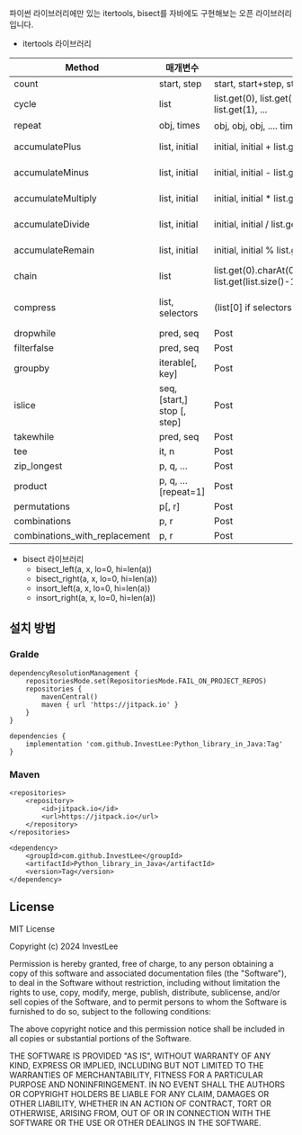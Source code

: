 파이썬 라이브러리에만 있는 itertools, bisect를 자바에도 구현해보는 오픈 라이브러리입니다.

- itertools 라이브러리

|Method|매개변수|반환값|예시|
|------|---|---|---|
|count|start, step|start, start+step, start+2*step, …|count(10,1) --> 10 11 12 13 14 ...|
|cycle|list|list.get(0), list.get(1), ... list.get(list.size()-1),list.get(0), list.get(1), ...|cycle(["A","B","C","D"]) --> A B C D A B C D ...|
|repeat|obj, times|obj, obj, obj, .... times만큼 반복|repeat(10, 3) --> 10 10 10|
|accumulatePlus|list, initial|initial, initial + list.get(0), initial + list.get(0) + list.get(1)...|accumulatePlus([1,2,3,4,5], 0) --> 0 1 3 6 10 15|
|accumulateMinus|list, initial|initial, initial - list.get(0), initial - list.get(0) - list.get(1)...|accumulateMinus([1,2,3,4,5], 0) --> 0 -1 -3 -6 -10 -15|
|accumulateMultiply|list, initial|initial, initial * list.get(0), initial * list.get(0) * list.get(1)...|accumulateMultiply([1,2,3,4,5], 1) --> 1 1 2 6 24 120|
|accumulateDivide|list, initial|initial, initial / list.get(0), initial / list.get(0) / list.get(1)...|accumulateDivide([5,4,3,2,1], 120) --> 120 24 6 2 1 1|
|accumulateRemain|list, initial|initial, initial % list.get(0), initial % list.get(0) % list.get(1)...|accumulateRemain([100,10,1], 123) --> 123 23 3 0|
|chain|list|list.get(0).charAt(0), list.get(0).charAt(1) ... list.get(list.size()-1).charAt(list.get(list.size()-1).length()-1) |chain(["ABC", "DEF"]) --> A B C D E F|
|compress|list, selectors|(list[0] if selectors[0]), (list[1] if selectors[1]), …|compress(["A","B","C","D","E","F"], [true,false,true,false,true,true]) --> A C E F|
|dropwhile|pred, seq|Post|/survey/delete|
|filterfalse|pred, seq|Post|/survey/delete|
|groupby|iterable[, key]|Post|/survey/delete|
|islice|seq, [start,] stop [, step]|Post|/survey/delete|
|takewhile|pred, seq|Post|/survey/delete|
|tee|it, n|Post|/survey/delete|
|zip_longest|p, q, …|Post|/survey/delete|
|product|p, q, … [repeat=1]|Post|/survey/delete|
|permutations|p[, r]|Post|/survey/delete|
|combinations|p, r|Post|/survey/delete|
|combinations_with_replacement|p, r|Post|/survey/delete|

- bisect 라이브러리
  - bisect_left(a, x, lo=0, hi=len(a))
  - bisect_right(a, x, lo=0, hi=len(a))
  - insort_left(a, x, lo=0, hi=len(a))
  - insort_right(a, x, lo=0, hi=len(a))

## 설치 방법
### Gralde
```
dependencyResolutionManagement {
	repositoriesMode.set(RepositoriesMode.FAIL_ON_PROJECT_REPOS)
	repositories {
		mavenCentral()
		maven { url 'https://jitpack.io' }
	}
}

dependencies {
	implementation 'com.github.InvestLee:Python_library_in_Java:Tag'
}
```

### Maven
```
<repositories>
	<repository>
	    <id>jitpack.io</id>
	    <url>https://jitpack.io</url>
	</repository>
</repositories>

<dependency>
    <groupId>com.github.InvestLee</groupId>
    <artifactId>Python_library_in_Java</artifactId>
    <version>Tag</version>
</dependency>
```

## License
MIT License

Copyright (c) 2024 InvestLee

Permission is hereby granted, free of charge, to any person obtaining a copy
of this software and associated documentation files (the "Software"), to deal
in the Software without restriction, including without limitation the rights
to use, copy, modify, merge, publish, distribute, sublicense, and/or sell
copies of the Software, and to permit persons to whom the Software is
furnished to do so, subject to the following conditions:

The above copyright notice and this permission notice shall be included in all
copies or substantial portions of the Software.

THE SOFTWARE IS PROVIDED "AS IS", WITHOUT WARRANTY OF ANY KIND, EXPRESS OR
IMPLIED, INCLUDING BUT NOT LIMITED TO THE WARRANTIES OF MERCHANTABILITY,
FITNESS FOR A PARTICULAR PURPOSE AND NONINFRINGEMENT. IN NO EVENT SHALL THE
AUTHORS OR COPYRIGHT HOLDERS BE LIABLE FOR ANY CLAIM, DAMAGES OR OTHER
LIABILITY, WHETHER IN AN ACTION OF CONTRACT, TORT OR OTHERWISE, ARISING FROM,
OUT OF OR IN CONNECTION WITH THE SOFTWARE OR THE USE OR OTHER DEALINGS IN THE
SOFTWARE.
